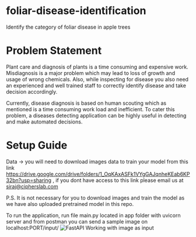 # foliar-disease-identification
Identify the category of foliar disease in apple trees


# Problem Statement
Plant care and diagnosis of plants is a time consuming and expensive work. Misdiagnosis is a major problem which may lead to loss of growth and usage of wrong chemicals. Also, while inspecting for disease you also need an experienced and well trained staff to correctly identify disease and take decision accordingly.

Currently, disease diagnosis is based on human scouting which as mentioned is a time consuming work load and inefficient. To cater this problem, a diseases detecting application can be highly useful in detecting and make automated decisions.

# Setup Guide
Data -> you will need to download images data to train your model from this link https://drive.google.com/drive/folders/1_OqKAxASFk1VYgGAJqnheKEab6KP32bn?usp=sharing , if you dont have access to this link please email us at siraj@cipherslab.com

P.S. It is not necessary for you to download images and train the model as we have also uploaded pretrained model in this repo. 

To run the application, run file main.py located in app folder with uvicorn server and from postman you can send a sample image on localhost:PORT/input/
![FastAPI Working with image as input](https://user-images.githubusercontent.com/18510632/111150840-69c21f00-85b0-11eb-8f0c-9f0f4af7a665.png)

